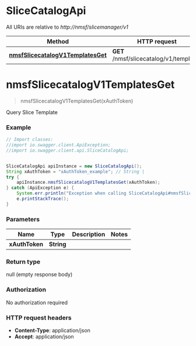 # SliceCatalogApi

All URIs are relative to *http://nmsf/slicemanager/v1*

Method | HTTP request | Description
------------- | ------------- | -------------
[**nmsfSlicecatalogV1TemplatesGet**](SliceCatalogApi.md#nmsfSlicecatalogV1TemplatesGet) | **GET** /nmsf/slicecatalog/v1/templates | Query  Slice Template


<a name="nmsfSlicecatalogV1TemplatesGet"></a>
# **nmsfSlicecatalogV1TemplatesGet**
> nmsfSlicecatalogV1TemplatesGet(xAuthToken)

Query  Slice Template



### Example
```java
// Import classes:
//import io.swagger.client.ApiException;
//import io.swagger.client.api.SliceCatalogApi;


SliceCatalogApi apiInstance = new SliceCatalogApi();
String xAuthToken = "xAuthToken_example"; // String | 
try {
    apiInstance.nmsfSlicecatalogV1TemplatesGet(xAuthToken);
} catch (ApiException e) {
    System.err.println("Exception when calling SliceCatalogApi#nmsfSlicecatalogV1TemplatesGet");
    e.printStackTrace();
}
```

### Parameters

Name | Type | Description  | Notes
------------- | ------------- | ------------- | -------------
 **xAuthToken** | **String**|  |

### Return type

null (empty response body)

### Authorization

No authorization required

### HTTP request headers

 - **Content-Type**: application/json
 - **Accept**: application/json

